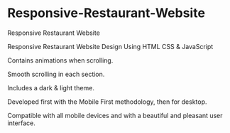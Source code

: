 # Responsive-Restaurant-Website

Responsive Restaurant Website

Responsive Restaurant Website Design Using HTML CSS & JavaScript

Contains animations when scrolling.

Smooth scrolling in each section.

Includes a dark & light theme.

Developed first with the Mobile First methodology, then for desktop.

Compatible with all mobile devices and with a beautiful and pleasant user interface.
